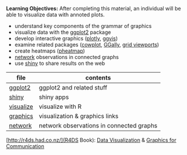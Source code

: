**Learning Objectives:** After completing this material, an individual will be able to
visualize data with annoted plots.

- understand key components of the grammar of graphics
- visualize data with the [ggplot2](http://ggplot2.org/) package
- develop interactive graphics ([plotly](https://plot.ly/ggplot2/), [ggvis](http://blog.revolutionanalytics.com/2014/06/interactive-web-ready-ggplot2-style-graphics-with-ggvis.html))
- examine related packages ([cowplot](https://github.com/wilkelab/cowplot), [GGally](https://ggobi.github.io/ggally/), [grid viewports](https://stat.ethz.ch/R-manual/R-devel/library/grid/doc/viewports.pdf))
- create heatmaps ([pheatmap](https://github.com/raivokolde/pheatmap))
- [network](analyze/network/README.md) observations in connected graphs
- use [shiny](shiny.Rmd) to share results on the web

file | contents
---- | --------
[ggplot2](ggplot2.Rmd) | ggplot2 and related stuff
[shiny](shiny.Rmd) | shiny apps
[visualize](visualize.md) | visualize with R
[graphics](graphics.md) | visualization & graphics links
[network](network/README.md) | network observations in connected graphs

[http://r4ds.had.co.nz/](R4DS Book): [Data Visualization](http://r4ds.had.co.nz/data-visualisation.html) & [Graphics for Communication](http://r4ds.had.co.nz/graphics-for-communication.html)

